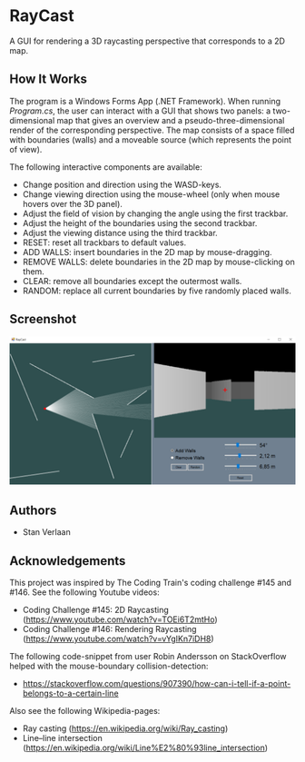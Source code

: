 # RayCast
A GUI for rendering a 3D raycasting perspective that corresponds to a 2D map.

## How It Works
The program is a Windows Forms App (.NET Framework). When running *Program.cs*, the user can interact with a GUI that shows two panels: a two-dimensional map that gives an overview and a pseudo-three-dimensional render of the corresponding perspective. 
The map consists of a space filled with boundaries (walls) and a moveable source (which represents the point of view).

The following interactive components are available:
* Change position and direction using the WASD-keys.
* Change viewing direction using the mouse-wheel (only when mouse hovers over the 3D panel).
* Adjust the field of vision by changing the angle using the first trackbar.
* Adjust the height of the boundaries using the second trackbar.
* Adjust the viewing distance using the third trackbar.
* RESET: reset all trackbars to default values.
* ADD WALLS: insert boundaries in the 2D map by mouse-dragging.
* REMOVE WALLS: delete boundaries in the 2D map by mouse-clicking on them.
* CLEAR: remove all boundaries except the outermost walls.
* RANDOM: replace all current boundaries by five randomly placed walls.

## Screenshot
![screenshot](/screenshot.png)

## Authors
* Stan Verlaan

## Acknowledgements
This project was inspired by The Coding Train's coding challenge #145 and #146. See the following Youtube videos:
* Coding Challenge #145: 2D Raycasting (https://www.youtube.com/watch?v=TOEi6T2mtHo)
* Coding Challenge #146: Rendering Raycasting (https://www.youtube.com/watch?v=vYgIKn7iDH8)

The following code-snippet from user Robin Andersson on StackOverflow helped with the mouse-boundary collision-detection:
* https://stackoverflow.com/questions/907390/how-can-i-tell-if-a-point-belongs-to-a-certain-line

Also see the following Wikipedia-pages:
* Ray casting (https://en.wikipedia.org/wiki/Ray_casting)
* Line–line intersection (https://en.wikipedia.org/wiki/Line%E2%80%93line_intersection)
